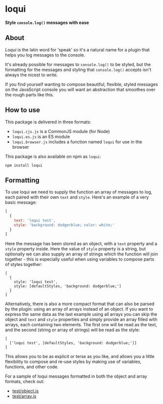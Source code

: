 # loqui

**Style `console.log()` messages with ease**

## About

_Loqui_ is the latin word for 'speak' so it's a natural name for a plugin that helps you log messages to the console.

It's already possible for messages to `console.log()` to be styled, but the formatting for the messages and styling that `console.log()` accepts isn't always the nicest to write.

If you find yourself wanting to compose beautiful, flexible, styled messages on the JavaScript console you will want an abstraction that smoothes over the rough parts like this.

## How to use

This package is delivered in three formats:

- `loqui.cjs.js` is a CommonJS module (for Node)
- `loqui.es.js` is an ES module
- `loqui.browser.js` includes a function named `loqui` for use in the browser

This package is also available on npm as `loqui`:

```
npm install loqui
```

## Formatting

To use loqui we need to supply the function an array of messages to log, each paired with their own `text` and `style`. Here's an example of a very basic message:

```js
[
  {
    text: 'loqui test',
    style: 'background: dodgerblue; color: white;'
  }
]
```

Here the message has been stored as an object, with a `text` property and a `style` property inside. Here the value of `style` property is a string, but optionally we can also supply an array of strings which the function will join together - this is especially useful when using variables to compose parts of styles together:

```
[
  {
    style: 'loqui test',
    style: [defaultStyles, 'background: dodgerblue;']
  }
]
```

Alternatively, there is also a more compact format that can also be parsed by the plugin: using an array of arrays instead of an object. If you want to express the same data as the last example using all arrays you can skip the object and `text` and `style` properties and simply provide an array filled with arrays, each containing two elements. The first one will be read as the text, and the second (string or array of strings) will be read as the style:

```
[
  ['loqui test', [defaultStyles, 'background: dodgerblue;']]
]
```

This allows you to be as explicit or terse as you like, and allows you a little flexibility to compose and re-use styles by making use of variables, functions, and other code.

For a sample of loqui messages formatted in both the object and array formats, check out:

- [test/object.js](test/object.js)
- [test/array.js](test/array.js)
